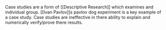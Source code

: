 Case studies are a form of [[Descriptive Research]] which examines and individual group. [[Ivan Pavlov]]s pavlov dog experiment is a key example of a case study.  Case studies are ineffective in there ability to explain and numerically verify/prove there results.